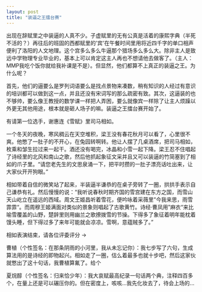 ```yaml
---
layout: post
title: "装逼之王擂台赛"
---
```


出现在辞赋里之中装逼的人真不少。子虚赋里的无有公真是活着的康熙字典（半死不活的？）再往后的班固的西都赋里的'宾'在午餐时间里用将近四千字的单口相声便利了洛阳的人文地理。这个宫多么多么牛逼那个猎场多么多么大。除非主人是致远中学物理专业毕业的，基本上可以肯定这主人再也不想请他去做客了。（主人：MMP我吃个饭你就给我补课是不是）。但显然，他们都算不上真正的装逼之王。为什么呢？

首先，他们的逼要么是罗列词语要么是找点景物来凑数，稍有知识的人经过有意识的培训都可以做到这一点，并且还没有宋词写的那么疏密有致。其次，这逼装的也不够帅，要么像王教授的数学课一样把人弄困，要么就像宾一样除了让主人烦躁以外更无其他用途，根本就是砸人场子的嘛。装逼之王擂台赛开始了。

有请第一位选手，谢惠连《雪赋》里司马相如。

一个冬天的夜晚，寒风稠云在天空堆积，梁王没有春花秋月可以看了，心里很不爽。他憋了一肚子的不开心，在兔园转啊转。他让人摆了几桌酒席，把司马相如，枚乘和邹生拉过来一起干。酒还没有喝完，冰晶和小雪一起下降。梁王忍不住唱起了诗经里的北风和南山之歌，然后他抓起象征文采并且又可以装逼的竹简塞到了相如的爪子里。“请您老先生的文思泉涌一下，把平时攒的一肚子漂亮话吐出来，让大家伙开开狗眼。”

相如带着自信的微笑站了起来，半装逼半谦恭的在桌子旁转了一圈，拱拱手表示自己谦恭有礼。然后慢慢的说：“我听说春秋时期齐国的雪宫建在东方之国，而雪山天山屹立在遥远的西域。周文王姬昌听着雪花，便吟咏着采薇里”今我来思，雨雪霏霏“。而周穆王姬满面对类似的景象则唱起了古歌黄竹。诗经·曹凤用”麻衣“来比喻雪覆盖的山野，楚辞里则用幽兰之歌撩拨雪的节操。下得多了象征着明年能枕着馒头睡，但下得过多了来年可能就会凉凉。雪啊，意蕴贼多了。”

相如表演结束，请各位评委评分  ->

曹植（个性签名：在那条阴雨的小河里，我从未忘记你）：我七步写了六句，生成算法用的是诗经的即物起兴。相如走了一圈，估么着最多也就十步吧，然后这家伙就憋出了这十句话，我曹植算氟了。给个

夏烷醇（个性签名：归来恰少年）：我大哀赋最高纪录一句话两个典，注释四百多个，在量上还是可以碾压你的。但在密度上，咳咳...我先化妆去了，待会上场的...